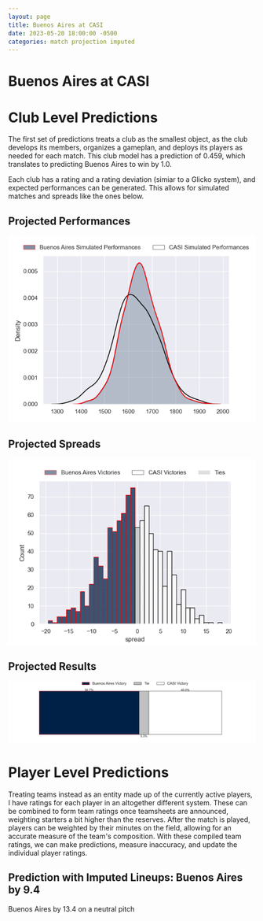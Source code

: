 ```yaml
---  
layout: page  
title: Buenos Aires at CASI  
date: 2023-05-20 18:00:00 -0500  
categories: match projection imputed  
---
```

# Buenos Aires at CASI

# Club Level Predictions


The first set of predictions treats a club as the smallest object, as the club develops its members, organizes a gameplan, and deploys its players as needed for each match. This club model has a prediction of 0.459, which translates to predicting Buenos Aires to win by 1.0.

Each club has a rating and a rating deviation (simiar to a Glicko system), and expected performances can be generated. This allows for simulated matches and spreads like the ones below.
## Projected Performances


![Projected Performances](plots/performances_2023-05-20-CASI-BuenosAires.png)
## Projected Spreads


![Projected Spreads](plots/spreads_2023-05-20-CASI-BuenosAires.png)
## Projected Results


![Projected Results](plots/resultbar_2023-05-20-CASI-BuenosAires.png)
# Player Level Predictions


Treating teams instead as an entity made up of the currently active players, I have ratings for each player in an altogether different system. These can be combined to form team ratings once teamsheets are announced, weighting starters a bit higher than the reserves. After the match is played, players can be weighted by their minutes on the field, allowing for an accurate measure of the team's composition. With these compiled team ratings, we can make predictions, measure inaccuracy, and update the individual player ratings.
## Prediction with Imputed Lineups: Buenos Aires by 9.4


Buenos Aires by 13.4 on a neutral pitch


